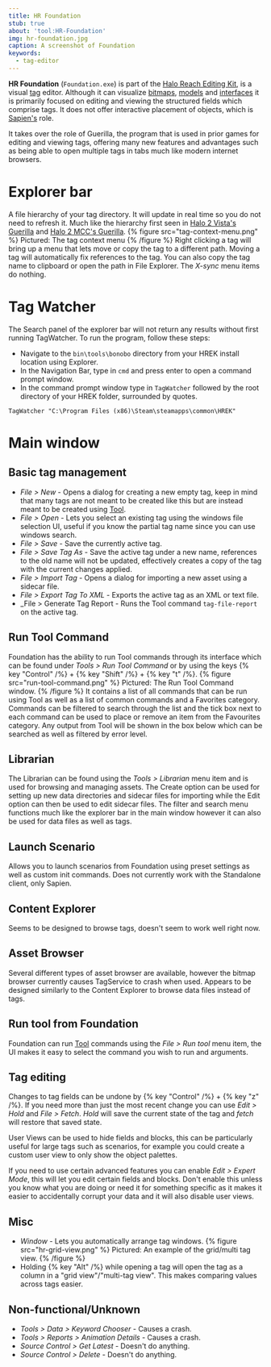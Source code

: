 ```yaml
---
title: HR Foundation
stub: true
about: 'tool:HR-Foundation'
img: hr-foundation.jpg
caption: A screenshot of Foundation
keywords:
  - tag-editor
---
```

**HR Foundation** (`Foundation.exe`) is part of the [Halo Reach Editing Kit](~hr-ek), is a visual [tag](~tags) editor. Although it can visualize [bitmaps](~bitmap), [models](~model) and [interfaces](~chud_definition) it is primarily focused on editing and viewing the structured fields which comprise tags. It does not offer interactive placement of objects, which is [Sapien's](~HR-Sapien) role.

It takes over the role of Guerilla, the program that is used in prior games for editing and viewing tags, offering many new features and advantages such as being able to open multiple tags in tabs much like modern internet browsers.

# Explorer bar
A file hierarchy of your tag directory. It will update in real time so you do not need to refresh it. Much like the hierarchy first seen in [Halo 2 Vista's Guerilla](~h2v-guerilla) and [Halo 2 MCC's Guerilla](~H2-Guerilla).
{% figure src="tag-context-menu.png" %}
Pictured: The tag context menu
{% /figure %}
Right clicking a tag will bring up a menu that lets move or copy the tag to a different path. Moving a tag will automatically fix references to the tag.
You can also copy the tag name to clipboard or open the path in File Explorer. The *X-sync* menu items do nothing.

# Tag Watcher
The Search panel of the explorer bar will not return any results without first running TagWatcher. To run the program, follow these steps:
* Navigate to the `bin\tools\bonobo` directory from your HREK install location using Explorer.
* In the Navigation Bar, type in `cmd` and press enter to open a command prompt window.
* In the command prompt window type in `TagWatcher` followed by the root directory of your HREK folder, surrounded by quotes.
```
TagWatcher "C:\Program Files (x86)\Steam\steamapps\common\HREK"
```

# Main window
## Basic tag management
- _File > New_ - Opens a dialog for creating a new empty tag, keep in mind that many tags are not meant to be created like this but are instead meant to be created using [Tool](~hr-tool).
- _File > Open_ - Lets you select an existing tag using the windows file selection UI, useful if you know the partial tag name since you can use windows search.
- _File > Save_ - Save the currently active tag.
- _File > Save Tag As_ - Save the active tag under a new name, references to the old name will not be updated, effectively creates a copy of the tag with the current changes applied.
- _File > Import Tag_ - Opens a dialog for importing a new asset using a sidecar file.
- _File > Export Tag To XML_ - Exports the active tag as an XML or text file.
- _File > Generate Tag Report - Runs the Tool command `tag-file-report` on the active tag.

## Run Tool Command

Foundation has the ability to run Tool commands through its interface which can be found under *Tools > Run Tool Command* or by using the keys {% key "Control" /%} + {% key "Shift" /%} + {% key "t" /%}. 
{% figure src="run-tool-command.png" %}
Pictured: The Run Tool Command window.
{% /figure %}
It contains a list of all commands that can be run using Tool as well as a list of common commands and a Favorites category. Commands can be filtered to search through the list and the tick box next to each command can be used to place or remove an item from the Favourites category. Any output from Tool will be shown in the box below which can be searched as well as filtered by error level.



## Librarian
The Librarian can be found using the *Tools > Librarian* menu item and is used for browsing and managing assets. The Create option can be used for setting up new data directories and sidecar files for importing while the Edit option can then be used to edit sidecar files. The filter and search menu functions much like the explorer bar in the main window however it can also be used for data files as well as tags.

## Launch Scenario
Allows you to launch scenarios from Foundation using preset settings as well as custom init commands. Does not currently work with the Standalone client, only Sapien.

## Content Explorer
Seems to be designed to browse tags, doesn't seem to work well right now.

## Asset Browser
Several different types of asset browser are available, however the bitmap browser currently causes TagService to crash when used. Appears to be designed similarly to the Content Explorer to browse data files instead of tags.

## Run tool from Foundation
Foundation can run [Tool](~hr-tool) commands using the *File > Run tool* menu item, the UI makes it easy to select the command you wish to run and arguments.

## Tag editing
Changes to tag fields can be undone by {% key "Control" /%} + {% key "z" /%}. If you need more than just the most recent change you can use _Edit > Hold_ and _File > Fetch_. *Hold* will save the current state of the tag and *fetch* will restore that saved state.

User Views can be used to hide fields and blocks, this can be particularly useful for large tags such as scenarios, for example you could create a custom user view to only show the object palettes.

If you need to use certain advanced features you can enable _Edit > Expert Mode_, this will let you edit certain fields and blocks. Don't enable this unless you know what you are doing or need it for something specific as it makes it easier to accidentally corrupt your data and it will also disable user views.

## Misc
- *Window* - Lets you automatically arrange tag windows.
{% figure src="hr-grid-view.png" %}
Pictured: An example of the grid/multi tag view.
{% /figure %}
- Holding {% key "Alt" /%} while opening a tag will open the tag as a column in a "grid view"/"multi-tag view". This makes comparing values across tags easier. 

## Non-functional/Unknown
- _Tools > Data > Keyword Chooser_ - Causes a crash.
- _Tools > Reports > Animation Details_ - Causes a crash.
- _Source Control > Get Latest_ - Doesn't do anything.
- _Source Control > Delete_ - Doesn't do anything.

